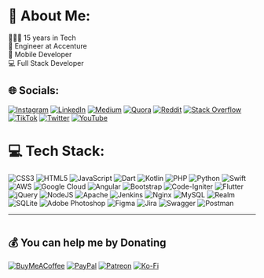 <h1 id="-about-me-">💫 About Me:</h1>
<p>🧑🏻‍💻 15 years in Tech<br>👔 Engineer at Accenture<br>📱 Mobile Developer<br>💻 Full Stack Developer<br></p>
<h2 id="-socials-">🌐 Socials:</h2>
<p><a href="https://instagram.com/imsuperbon"><img src="https://img.shields.io/badge/Instagram-%23E4405F.svg?logo=Instagram&amp;logoColor=white" alt="Instagram"></a> <a href="https://linkedin.com/in/bonryan"><img src="https://img.shields.io/badge/LinkedIn-%230077B5.svg?logo=linkedin&amp;logoColor=white" alt="LinkedIn"></a> <a href="https://medium.com/@imsuperbon"><img src="https://img.shields.io/badge/Medium-12100E?logo=medium&amp;logoColor=white" alt="Medium"></a> <a href="https://quora.com/profile/Imsuperbon"><img src="https://img.shields.io/badge/Quora-%23B92B27.svg?logo=Quora&amp;logoColor=white" alt="Quora"></a> <a href="https://reddit.com/user/imsuperbon"><img src="https://img.shields.io/badge/Reddit-%23FF4500.svg?logo=Reddit&amp;logoColor=white" alt="Reddit"></a> <a href="https://stackoverflow.com/users/5475323"><img src="https://img.shields.io/badge/-Stackoverflow-FE7A16?logo=stack-overflow&amp;logoColor=white" alt="Stack Overflow"></a> <a href="https://tiktok.com/@imsuperbon"><img src="https://img.shields.io/badge/TikTok-%23000000.svg?logo=TikTok&amp;logoColor=white" alt="TikTok"></a> <a href="https://twitter.com/itsuperbon"><img src="https://img.shields.io/badge/Twitter-%231DA1F2.svg?logo=Twitter&amp;logoColor=white" alt="Twitter"></a> <a href="https://youtube.com/c/imsuperbon"><img src="https://img.shields.io/badge/YouTube-%23FF0000.svg?logo=YouTube&amp;logoColor=white" alt="YouTube"></a> </p>
<h1 id="-tech-stack-">💻 Tech Stack:</h1>
<p><img src="https://img.shields.io/badge/css3-%231572B6.svg?style=for-the-badge&amp;logo=css3&amp;logoColor=white" alt="CSS3"> <img src="https://img.shields.io/badge/html5-%23E34F26.svg?style=for-the-badge&amp;logo=html5&amp;logoColor=white" alt="HTML5"> <img src="https://img.shields.io/badge/javascript-%23323330.svg?style=for-the-badge&amp;logo=javascript&amp;logoColor=%23F7DF1E" alt="JavaScript"> <img src="https://img.shields.io/badge/dart-%230175C2.svg?style=for-the-badge&amp;logo=dart&amp;logoColor=white" alt="Dart"> <img src="https://img.shields.io/badge/kotlin-%230095D5.svg?style=for-the-badge&amp;logo=kotlin&amp;logoColor=white" alt="Kotlin"> <img src="https://img.shields.io/badge/php-%23777BB4.svg?style=for-the-badge&amp;logo=php&amp;logoColor=white" alt="PHP"> <img src="https://img.shields.io/badge/python-3670A0?style=for-the-badge&amp;logo=python&amp;logoColor=ffdd54" alt="Python"> <img src="https://img.shields.io/badge/swift-F54A2A?style=for-the-badge&amp;logo=swift&amp;logoColor=white" alt="Swift"> <img src="https://img.shields.io/badge/AWS-%23FF9900.svg?style=for-the-badge&amp;logo=amazon-aws&amp;logoColor=white" alt="AWS"> <img src="https://img.shields.io/badge/Google%20Cloud-%234285F4.svg?style=for-the-badge&amp;logo=google-cloud&amp;logoColor=white" alt="Google Cloud"> <img src="https://img.shields.io/badge/angular-%23DD0031.svg?style=for-the-badge&amp;logo=angular&amp;logoColor=white" alt="Angular"> <img src="https://img.shields.io/badge/bootstrap-%23563D7C.svg?style=for-the-badge&amp;logo=bootstrap&amp;logoColor=white" alt="Bootstrap"> <img src="https://img.shields.io/badge/CodeIgniter-%23EF4223.svg?style=for-the-badge&amp;logo=codeIgniter&amp;logoColor=white" alt="Code-Igniter"> <img src="https://img.shields.io/badge/Flutter-%2302569B.svg?style=for-the-badge&amp;logo=Flutter&amp;logoColor=white" alt="Flutter"> <img src="https://img.shields.io/badge/jquery-%230769AD.svg?style=for-the-badge&amp;logo=jquery&amp;logoColor=white" alt="jQuery"> <img src="https://img.shields.io/badge/node.js-6DA55F?style=for-the-badge&amp;logo=node.js&amp;logoColor=white" alt="NodeJS"> <img src="https://img.shields.io/badge/apache-%23D42029.svg?style=for-the-badge&amp;logo=apache&amp;logoColor=white" alt="Apache"> <img src="https://img.shields.io/badge/jenkins-%232C5263.svg?style=for-the-badge&amp;logo=jenkins&amp;logoColor=white" alt="Jenkins"> <img src="https://img.shields.io/badge/nginx-%23009639.svg?style=for-the-badge&amp;logo=nginx&amp;logoColor=white" alt="Nginx"> <img src="https://img.shields.io/badge/mysql-%2300f.svg?style=for-the-badge&amp;logo=mysql&amp;logoColor=white" alt="MySQL"> <img src="https://img.shields.io/badge/Realm-39477F?style=for-the-badge&amp;logo=realm&amp;logoColor=white" alt="Realm"> <img src="https://img.shields.io/badge/sqlite-%2307405e.svg?style=for-the-badge&amp;logo=sqlite&amp;logoColor=white" alt="SQLite"> <img src="https://img.shields.io/badge/adobephotoshop-%2331A8FF.svg?style=for-the-badge&amp;logo=adobephotoshop&amp;logoColor=white" alt="Adobe Photoshop">     <img src="https://img.shields.io/badge/figma-%23F24E1E.svg?style=for-the-badge&amp;logo=figma&amp;logoColor=white" alt="Figma"> <img src="https://img.shields.io/badge/jira-%230A0FFF.svg?style=for-the-badge&amp;logo=jira&amp;logoColor=white" alt="Jira"> <img src="https://img.shields.io/badge/-Swagger-%23Clojure?style=for-the-badge&amp;logo=swagger&amp;logoColor=white" alt="Swagger"> <img src="https://img.shields.io/badge/Postman-FF6C37?style=for-the-badge&amp;logo=postman&amp;logoColor=white" alt="Postman"></p>
<hr>
<p><a href="https://visitcount.itsvg.in"><img src="https://visitcount.itsvg.in/api?id=superbon&amp;icon=0&amp;color=0" alt=""></a></p>
<h2 id="-you-can-help-me-by-donating">💰 You can help me by Donating</h2>
<p>  <a href="https://buymeacoffee.com/imsuperbon"><img src="https://img.shields.io/badge/Buy%20Me%20a%20Coffee-ffdd00?style=for-the-badge&amp;logo=buy-me-a-coffee&amp;logoColor=black" alt="BuyMeACoffee"></a> <a href="https://paypal.me/imsuperbon"><img src="https://img.shields.io/badge/PayPal-00457C?style=for-the-badge&amp;logo=paypal&amp;logoColor=white" alt="PayPal"></a> <a href="https://patreon.com/imsuperbon"><img src="https://img.shields.io/badge/Patreon-F96854?style=for-the-badge&amp;logo=patreon&amp;logoColor=white" alt="Patreon"></a> <a href="https://ko-fi.com/imsuperbon"><img src="https://img.shields.io/badge/Ko--fi-F16061?style=for-the-badge&amp;logo=ko-fi&amp;logoColor=white" alt="Ko-Fi"></a> </p>
  <!-- Proudly created with GPRM ( https://gprm.itsvg.in ) -->
